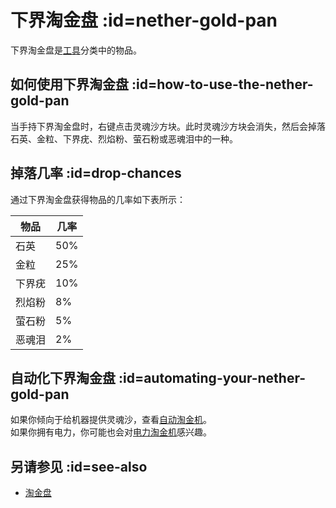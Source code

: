 # 下界淘金盘 :id=nether-gold-pan

下界淘金盘是[工具](/Tools)分类中的物品。

## 如何使用下界淘金盘 :id=how-to-use-the-nether-gold-pan

当手持下界淘金盘时，右键点击灵魂沙方块。此时灵魂沙方块会消失，然后会掉落石英、金粒、下界疣、烈焰粉、萤石粉或恶魂泪中的一种。

## 掉落几率 :id=drop-chances

通过下界淘金盘获得物品的几率如下表所示：

| 物品 | 几率 |
| ---- | ------ |
| 石英 | 50% |
| 金粒 | 25% |
| 下界疣 | 10% |
| 烈焰粉 | 8% |
| 萤石粉 | 5% |
| 恶魂泪 | 2% |

## 自动化下界淘金盘 :id=automating-your-nether-gold-pan

如果你倾向于给机器提供灵魂沙，查看[自动淘金机](/Automated-Panning-Machine)。  
如果你拥有电力，你可能也会对[电力淘金机](/Electric-Gold-Pan)感兴趣。

## 另请参见 :id=see-also

* [淘金盘](/Gold-Pan)

